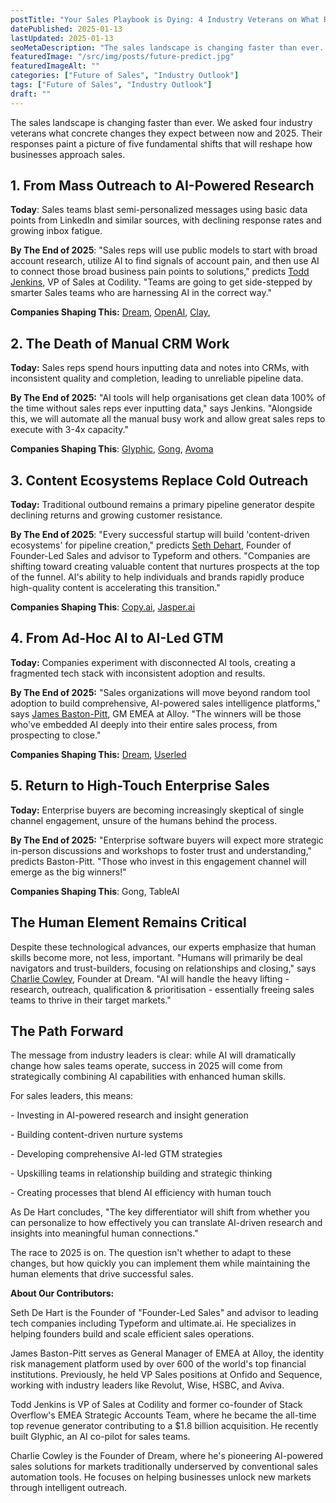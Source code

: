 ```yaml
---
postTitle: "Your Sales Playbook is Dying: 4 Industry Veterans on What Replaces It in 2025"
datePublished: 2025-01-13
lastUpdated: 2025-01-13
seoMetaDescription: "The sales landscape is changing faster than ever. We asked four industry veterans what concrete changes they expect between now and 2025"
featuredImage: "/src/img/posts/future-predict.jpg"
featuredImageAlt: ""
categories: ["Future of Sales", "Industry Outlook"]
tags: ["Future of Sales", "Industry Outlook"]
draft: ""
---
```


The sales landscape is changing faster than ever. We asked four industry veterans what concrete changes they expect between now and 2025\. Their responses paint a picture of five fundamental shifts that will reshape how businesses approach sales.

## 1. From Mass Outreach to AI-Powered Research

**Today**: Sales teams blast semi-personalized messages using basic data points from LinkedIn and similar sources, with declining response rates and growing inbox fatigue.

**By The End of 2025**: "Sales reps will use public models to start with broad account research, utilize AI to find signals of account pain, and then use AI to connect those broad business pain points to solutions," predicts [Todd Jenkins](https://www.linkedin.com/in/todd-jenkins/), VP of Sales at Codility. "Teams are going to get side-stepped by smarter Sales teams who are harnessing AI in the correct way."

**Companies Shaping This:** [Dream](http://usedream.ai), [OpenAI](http://openai.com), [Clay](http://clay.com), 

## 2. The Death of Manual CRM Work

**Today:** Sales reps spend hours inputting data and notes into CRMs, with inconsistent quality and completion, leading to unreliable pipeline data.

**By The End of 2025:** "AI tools will help organisations get clean data 100% of the time without sales reps ever inputting data," says Jenkins. "Alongside this, we will automate all the manual busy work and allow great sales reps to execute with 3-4x capacity."

**Companies Shaping This**: [Glyphic](https://www.glyphic.ai/), [Gong](https://www.gong.io/), [Avoma](https://www.avoma.com/)

## 3. Content Ecosystems Replace Cold Outreach

**Today:** Traditional outbound remains a primary pipeline generator despite declining returns and growing customer resistance.

**By The End of 2025**: "Every successful startup will build 'content-driven ecosystems' for pipeline creation," predicts [Seth Dehart](https://www.linkedin.com/in/sethdehart/), Founder of Founder-Led Sales and advisor to Typeform and others. "Companies are shifting toward creating valuable content that nurtures prospects at the top of the funnel. AI's ability to help individuals and brands rapidly produce high-quality content is accelerating this transition."

**Companies Shaping This**: [Copy.ai](http://Copy.ai), [Jasper.ai](http://Jasper.ai)

## 4. From Ad-Hoc AI to AI-Led GTM

**Today:** Companies experiment with disconnected AI tools, creating a fragmented tech stack with inconsistent adoption and results.

**By The End of 2025:** "Sales organizations will move beyond random tool adoption to build comprehensive, AI-powered sales intelligence platforms," says [James Baston-Pitt](https://www.linkedin.com/in/james-baston-pitt-0a4a3234/), GM EMEA at Alloy. "The winners will be those who've embedded AI deeply into their entire sales process, from prospecting to close."

**Companies Shaping This:** [Dream](http://usedream.ai), [Userled](https://www.userled.io/)

## 5. Return to High-Touch Enterprise Sales

**Today:** Enterprise buyers are becoming increasingly skeptical of single channel engagement, unsure of the humans behind the process.

**By The End of 2025:** "Enterprise software buyers will expect more strategic in-person discussions and workshops to foster trust and understanding," predicts Baston-Pitt. "Those who invest in this engagement channel will emerge as the big winners\!"

**Companies Shaping This**: Gong, TableAI

## The Human Element Remains Critical

Despite these technological advances, our experts emphasize that human skills become more, not less, important. "Humans will primarily be deal navigators and trust-builders, focusing on relationships and closing," says [Charlie Cowley](https://www.linkedin.com/in/charlie-cowley-76ab80104/), Founder at Dream. "AI will handle the heavy lifting \- research, outreach, qualification & prioritisation \- essentially freeing sales teams to thrive in their target markets."

## The Path Forward

The message from industry leaders is clear: while AI will dramatically change how sales teams operate, success in 2025 will come from strategically combining AI capabilities with enhanced human skills.

For sales leaders, this means:

\- Investing in AI-powered research and insight generation

\- Building content-driven nurture systems

\- Developing comprehensive AI-led GTM strategies

\- Upskilling teams in relationship building and strategic thinking

\- Creating processes that blend AI efficiency with human touch

As De Hart concludes, "The key differentiator will shift from whether you can personalize to how effectively you can translate AI-driven research and insights into meaningful human connections."

The race to 2025 is on. The question isn't whether to adapt to these changes, but how quickly you can implement them while maintaining the human elements that drive successful sales.

**About Our Contributors:**

Seth De Hart is the Founder of "Founder-Led Sales" and advisor to leading tech companies including Typeform and ultimate.ai. He specializes in helping founders build and scale efficient sales operations.

James Baston-Pitt serves as General Manager of EMEA at Alloy, the identity risk management platform used by over 600 of the world's top financial institutions. Previously, he held VP Sales positions at Onfido and Sequence, working with industry leaders like Revolut, Wise, HSBC, and Aviva.

Todd Jenkins is VP of Sales at Codility and former co-founder of Stack Overflow's EMEA Strategic Accounts Team, where he became the all-time top revenue generator contributing to a $1.8 billion acquisition. He recently built Glyphic, an AI co-pilot for sales teams.

Charlie Cowley is the Founder of Dream, where he's pioneering AI-powered sales solutions for markets traditionally underserved by conventional sales automation tools. He focuses on helping businesses unlock new markets through intelligent outreach.